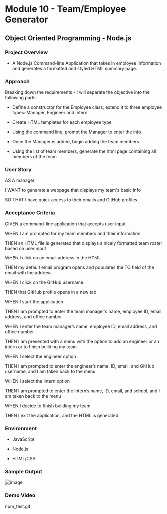 # Module 10 - Team/Employee Generator
## Object Oriented Programming - Node.js


### Project Overview
- A Node.js Command-line Application that takes in employee information and generates a formatted and styled HTML summary page.

### Approach

Breaking down the requirements - I will separate the objective into the following parts:
  - Define a constructor for the Employee class; extend it to three employee types: Manager, Engineer and Intern
  
  - Create HTML templates for each employee type
  
  - Using the command line, prompt the Manager to enter the info
  
  - Once the Manager is added, begin adding the team members
  
  - Using the list of team members, generate the html page containing all members of the team
  
  ### User Story
  
   AS A manager
  
   I WANT to generate a webpage that displays my team's basic info
  
   SO THAT I have quick access to their emails and GitHub profiles
    
 ### Acceptance Criteria
 
  GIVEN a command-line application that accepts user input
  
  WHEN I am prompted for my team members and their information
  
  THEN an HTML file is generated that displays a nicely formatted team roster based on user input
  
  WHEN I click on an email address in the HTML
  
  THEN my default email program opens and populates the TO field of the email with the address
  
  WHEN I click on the GitHub username
  
  THEN that GitHub profile opens in a new tab
  
  WHEN I start the application
  
  THEN I am prompted to enter the team manager’s name, employee ID, email address, and office number
  
  WHEN I enter the team manager’s name, employee ID, email address, and office number
  
  THEN I am presented with a menu with the option to add an engineer or an intern or to finish building my team
  
  WHEN I select the engineer option
  
  THEN I am prompted to enter the engineer’s name, ID, email, and GitHub username, and I am taken back to the menu

  WHEN I select the intern option
  
  THEN I am prompted to enter the intern’s name, ID, email, and school, and I am taken back to the menu
  
  WHEN I decide to finish building my team
  
  THEN I exit the application, and the HTML is generated
  
### Environment

  - JavaScript
  
  - Node.js
  
  - HTML/CSS
  
### Sample Output

![image](https://user-images.githubusercontent.com/87884472/137670955-ad2f7044-8272-4404-962d-92af1c0c9ce6.png)

### Demo Video

npm_test.gif






  
